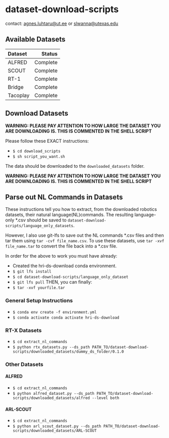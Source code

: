 # dataset-download-scripts

contact: agnes.luhtaru@ut.ee or slwanna@utexas.edu

## Available Datasets

| Dataset           |      Status |
| :---------------- |   --------: |
| ALFRED            |    Complete |
| SCOUT             |    Complete |
| RT-1              |    Complete |
| Bridge            |    Complete |
| Tacoplay          |    Complete |

## Download Datasets

**WARNING: PLEASE PAY ATTENTION TO HOW LARGE THE DATASET YOU ARE DOWNLOADING IS. THIS IS COMMENTED IN THE SHELL SCRIPT**

Please follow these EXACT instructions:
- ```$ cd download_scripts``` 
- ```$ sh script_you_want.sh```

The data should be downloaded to the ```downloaded_datasets``` folder.

**WARNING: PLEASE PAY ATTENTION TO HOW LARGE THE DATASET YOU ARE DOWNLOADING IS. THIS IS COMMENTED IN THE SHELL SCRIPT**

## Parse out NL Commands in Datasets

These instructions tell you how to extract, from the downloaded robotics datasets, their natural language(NL)commands.
The resulting language-only *.csv should be saved to ```dataset-download-scripts/language_only_datasets```. 

However, I also use git-lfs to save out the NL commands *.csv files and then tar them using ```tar -cvf file_name.csv```. To use these datasets,
use ```tar -xvf file_name.tar``` to convert the file back into a *.csv file.

In order for the above to work you must have already:
- Created the hri-ds-download conda environment.
- ```$ git lfs install```
- ```$ cd dataset-download-scripts/language_only_dataset```
- ```$ git lfs pull```
THEN, you can finally:
- ```$ tar -xvf yourfile.tar```

### General Setup Instructions

- ```$ conda env create -f environment.yml```
- ```$ conda activate conda activate hri-ds-download```

### RT-X Datasets

- ```$ cd extract_nl_commands```
- ```$ python rtx_datasets.py --ds_path PATH_TO/dataset-download-scripts/downloaded_datasets/dummy_ds_folder/0.1.0```

### Other Datasets

#### ALFRED

- ```$ cd extract_nl_commands```
- ```$ python alfred_dataset.py --ds_path PATH_TO/dataset-download-scripts/downloaded_datasets/alfred --level both```

#### ARL-SCOUT

- ```$ cd extract_nl_commands```
- ```$ python arl_scout_dataset.py --ds_path PATH_TO/dataset-download-scripts/downloaded_datasets/ARL-SCOUT```